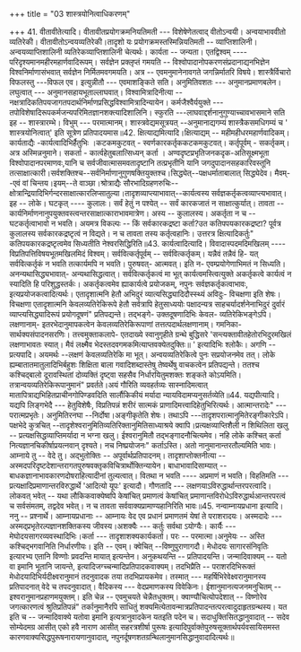 +++
title = "03 शास्त्रयोनित्वाधिकरणम्"

+++
41. वीतावीतेत्यादि। वीतावीतप्रयोगक्रमनियतिमती --- विशेषेणेतत्वाद् वीतोऽन्वयी। अन्वयाभाववीतो व्यतिरेकी। वीतावीतोऽन्वयव्यतिरेकी।तादृशो यः प्रयोगक्रमस्तस्मिन्नियतिमती -- व्याप्तिशालिनी। अन्वयव्याप्तिशालिनी व्यतिरेकव्याप्तिशालिनी चेत्यर्थः। कार्यता -- जन्यता। एतद्विश्वम् ---- परिदृश्यमानमहीरमहार्णवादिरूपम्। सर्वज्ञेन प्रक्लृप्तं गमयति -- विश्वोपादानोपकरणसंप्रदानाद्यनभिज्ञेन विश्वनिर्माणासंभवात् सर्वज्ञेन निर्मितमवगमयति। अत्र -- एवमनुमानेनावगते जगन्निर्मातरि विषये। शास्त्रैर्विचारो विफलस्तु ---विफल एव। इत्युन्नीतौ --- एवमाशङ्किते सति। अनुमितिवशतः --- अनुमानप्रमाणबलेन। लघुत्वात् --- अनुमानसहायभूताल्लाघवात्। विश्वामित्रादिनीत्या -- नक्षत्रादिकतिपयजागतपदार्थनिर्माणप्रसिद्धविश्वामित्रादिन्यायेन। कर्मजैश्वैर्ययुक्ते --- तपोविशेषादिरूपकर्मजन्यपरिमितज्ञानशक्त्यादिशालिनि। स्फुरति ---लाघवाद्दर्शनानुगुण्याच्चावभासमाने सति इह -- शास्त्रारम्भे। विभुम् --- परमात्मानम्। शास्त्रवेद्यमसूत्रयत् --अनुमानाद्यगम्यं शास्त्रैकसमधिगम्यं च ' शास्त्रयोनित्वात्' इति सूत्रेण प्रतिपादयमास॥42. क्षित्याद्यमित्यादि।क्षित्याद्यम् -- महीमहीधरमहार्णवादिकम्। कार्यताद्यैः -कार्यत्वादिभिर्हैतुभिः ।कटकमकुटवत् - स्वर्णकारकर्तृककटकमकुटवत्। कर्तृपूर्वम् - सकर्तृकम्। अत्र अस्मिन्ननुमाने। सकर्ता - कार्त्वहेतुबलात्सिध्यन् कर्ता । अण्वदृष्टप्रभृतिजनकदृक-अतिसूक्ष्मभूता विश्वोपादानपरमाणवः,यानि च सर्वजीवात्मासमवतादृष्टानि तत्प्रभृतीनि यानि जगदुपादानसहकारिवस्तूनि तत्साक्षात्कारी।सर्वशक्तिश्च--सर्वनिर्माणानुगुणषक्तियुक्तश्च।सिद्ध्येत्--पक्षधर्माताबालात् सिद्ध्येदेव। मैवम्--एवं वां चिन्तय।इयम्--ते वाञ्छा।श्रोत्राद्यैः सौरभादिग्रहणरुचिः-- क्षोत्रान्द्रियादिभिर्गन्दरसाक्षात्कारलिप्सातुल्या।तादृशव्याप्त्याभावात्--कार्यत्वस्य सर्वज्ञकर्तृकत्वव्याप्त्यभावात्। इह -- लोके। घटकृत् ---- कुलालः। सर्वं हेतुं न पश्येत् -- सर्वं कारकजातं न साक्षात्कुर्यात्। तावता -- कार्यनिर्माणनानुपयुक्तवस्त्वन्तरसाक्षात्काराभावमात्रेण। अस्य -- कुलालस्य। अकर्तृता न च -- घटकर्तृत्वाभावो न भवति। अयमत्र विकल्पः -- किं सर्वकारकद्रष्टा कर्ता?उत कतिपपयकारकद्रष्टा? पूर्वत्र कुलालस्य सर्वकारकद्रष्टृत्वं न विद्यते। न च तावता तस्य कर्तृत्वहानिः। उत्तरत्र क्षित्यादिकर्तुः" कतिपयकारकद्रष्टृत्वमेव सिध्यतीति नेश्वरसिद्धिरिति॥43. कार्यत्वादित्यादि। विवादास्पदमदिमखिलम् ---- विप्रतिपत्तिविषयभूतमखिलमिदं विश्वम्। सर्ववित्कर्तृपूर्वम् -- सर्ववित्कर्तृकम्। यन्नैवं तन्नैवं हि- यत् सर्ववित्कर्तृकं न भवति तत्कार्यमपि न भवति। पुरुषवत्- आत्मवत्। इति न- एवम्प्रयोगेणाभिमतं न सिध्यति। अनन्यथासिद्ध्यभावात्- अन्यथासिद्धत्वात्। सर्ववित्कर्तृकत्वं मा भूत् कार्यत्वमस्त्वित्युक्ते अकर्तृकत्वे कार्यत्वं न स्यादिति हि परिशुद्धस्तर्कः। अकर्तृकत्वमेव ह्याकार्यत्वे प्रयोजकम्, नपुनः सर्वज्ञकर्तृकत्वाभावः, इत्यप्रयोजकत्वादित्यर्थः। एतादृशात्मनि हेतौ अभिदुरं व्यात्यसिद्ध्यादिदौस्स्थ्यं अविदुः- विचक्षणा इति शेषः। विचक्षणा एतादृशात्मनि केवलव्यतिरेकिरूपे हेतौ सर्वत्रापि हेतुसाध्ययोः पक्षादन्यत्र साहचर्यादर्शनेनाभिदुरं दुर्वारं व्याप्त्यसिद्ध्यादिरूपं प्रयोगदूषणं" प्रतिपद्यन्ते। तद्भङ्गे- उक्तदूषणादिभिः केवल- व्यतिरेकिभङ्गेऽपि। लक्षणानाम्- इतरभेदानुमापकत्वेन केवलव्यतिरेकिरूपाणां तत्तत्पदार्थलक्षणानाम्। गमनिका- सार्थक्यसंपादनसरणिः। तत्त्वमुक्ताकलापे- एतदाख्ये स्वानुगृहीते ग्रन्थे बुद्धिसरे 'सन्त्यक्तावीतहेतोरभिदुरमखिलं लक्षणाभावतः स्यात्। मैवं लक्ष्मैव भेदस्तदवगमकमित्याप्तवक्येतदुक्तिः॥ ' इत्यादिभिः श्लोकैः। अगणि -- प्रत्यपादि। अयमर्थः --लक्षणं केवलव्यतिरेकि मा भूत्। अन्वयव्यतिरेकित्वे पुनः सप्रयोजनमेव तत्। लोके ह्यम्बातातमातुलादिभिर्बहुशः शिक्षिता बाला गवादिशब्दास्तेषु तेष्वर्थेषु वाचकत्वेन प्रतिपद्यन्ते। ततश्च कश्चिद्बालो दूरावस्थितां दोव्यक्तिं दृष्ट्वा सहसैव निर्धारयितुमशक्तः शङ्कते कोऽयमिति। तत्रान्वयव्यतिरेकिरूपानुमानं" प्रवर्तते।अयं गौरिति व्यवहर्तव्यः सास्नादिमत्वात् मातापित्राद्यभिहितप्राचीनगोपिण्डवदिति सार्लौकिकीयं मर्यादा न्यायविदामप्यनुसर्तव्येति॥44. यद्यपीत्यादि।यद्यपि लिङ्गभेदै --- हेतुविशेषैः, विप्रतिपन्नं शरीरं सात्मकं प्राणादिमत्त्वादिहेतुभिरित्यर्थः। आत्मान्तरादेः" --- परात्मप्रभृतेः। अनुमितिरनघा --निर्दोषा।अङ्गीकृतेति शेषः। तथाऽपि ---तादृशपरात्मानुमितेरङ्गीकारेऽपि। पक्षभेदे कुत्रचित् --तादृशेश्वरानुमितिव्यतिरिक्तानुमितिसाध्याश्रये क्वापि।प्रत्यक्षव्याप्तिशैली न शिथिलिता खलु -- प्रत्यक्षसिद्धव्याप्तिमर्यादा न भग्ना खलु। ईश्वरानुमितौ तद्भङ्गादनौचित्यमेव। नहि लोके कश्चित् कर्ता नित्यज्ञानचिकीर्षाप्रयत्नवान् दृश्यते। नच निष्प्रयोजनः" कर्ताऽस्ति। अतो नानुमानान्तरतौल्यमिति भावः। आम्नाये तु -- वेदे तु। अद्भुतोक्तिः -- अपूर्वार्थप्रतिपादनम्। तादृशाप्तोक्तनीत्या -- अस्मदपरिदृष्टदेशान्तरागतपुरुषवक्तृकविचित्रार्थोक्तिन्यायेन। बाधाभावादिसाम्यात् --बाधकज्ञानाभावकारणदोषराहित्यादीनां तुल्यत्वात्। वितथा न भवति ---- अप्रमाणं न भवति। विहतिमति --- प्रत्यक्षादिप्रमाणान्तरविरुद्धार्थे 'आदित्यो यूपः' इत्यादौ। गौणतादि --- लक्षणयाऽविरुद्धार्थान्तरपरत्वादि। लोकवत् भवेत् -- यथा लौकिकवाक्येष्वपि केषांचित् प्रमाणत्वं केषांचित् प्रमाणान्तविरोधेऽविरुद्धार्थआन्तरपरत्वं च सर्वसंमतम्, तद्वदेव भवेत्। न च तावता सर्ववाक्यप्रामाण्यहानिरिति भावः॥45. नन्वाम्नायप्रधाना इत्यादि। ननु -- प्रश्नार्थे। आम्नायप्रधानाः -- आम्नायः वेद एव प्रधानं प्रमाणतमं येषां ते पराशरादयः। अस्मदादेः ---अस्मद्प्रभृतेरल्पज्ञानशक्तिकस्य जीवस्य।अशक्यैः --- कर्तुः सर्वथा ऽयोग्यैः। कार्यैः ---मेघोदयसागरव्यवस्थादिभिः।कर्ता --- तादृशाशक्यकार्यकर्ता। परः -- परमात्मा।अनुमेयः -- अस्ति कश्चिद्भगवानिति निर्धारणीयः। इति -- एवम्। क्वेचित् --विष्णुपुराणागदौ। मेधोदयः सागारसंनिवृतिः इत्यारभ्य एतानि विण्णोः प्रवदन्ति मायात् इत्यन्तेन। अनुकथयन्ति -- प्रतिपादयन्ति। जन्मादिवाक्यम् -- यतो वा इमानि भूतानि जायन्ते, इत्यादिजग्च्चन्मादिप्रतिपादकवाक्यम्। तदभिप्रैति -- पराशरदिभिरूक्तं मेधोदयादिभिर्यदीक्ष्वरानुमानं तदनुवादक तया तदभिप्रायकमेव। तस्मात् --- महर्षिभिरेवेक्ष्वरानुमानस्य प्रतिपादनात् वेदे च तपदनुवादात्। वैदिकस्य --- वेदप्रमाणकस्य विवेकिनः। ईशानुमानत्यजनमनुचितम् -- इश्वरानुमानप्रहाणमयुक्तम्। इति चेन्न -- एवमुचयते चेन्नैतधुक्तम्। क्वाण्यौचित्योपदेशात् -- विष्णोरेव जगत्कारणत्वं श्रुतिप्रतिपन्नं" तर्कानुमानैरपि साधितुं शक्यमित्येतावन्मात्रप्रतिपादन्तत्परत्वादुदाहृतग्रन्थस्य। यत इति च -- जन्मादिवाक्ये यतोवा इमानि इत्यत्रानुवादकेन यतइति पदेन च। सदाधुक्तिसितद्धानुवादात् -- सदेव सोम्येदमग्र आसीत् एको हवै नाराण आसीत् सहरत्रशीर्षा पुरूषः इत्यादिपुर्वाक्तेपुरुषसूक्तार्थपर्यवसायिसमस्त कारणवाक्यसिद्धपुरूषनारायणानुवादात्, नपुनर्दूषणशतग्रन्थिलानुमानसिद्धानुवादादित्यर्थः॥